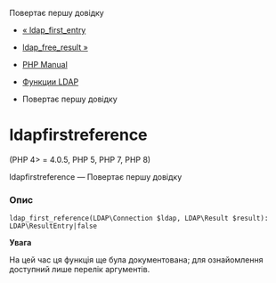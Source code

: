 Повертає першу довідку

-   [« ldap\_first\_entry](function.ldap-first-entry.html)
    
-   [ldap\_free\_result »](function.ldap-free-result.html)
    
-   [PHP Manual](index.html)
    
-   [Функции LDAP](ref.ldap.html)
    
-   Повертає першу довідку
    

# ldapfirstreference

(PHP 4> = 4.0.5, PHP 5, PHP 7, PHP 8)

ldapfirstreference — Повертає першу довідку

### Опис

```methodsynopsis
ldap_first_reference(LDAP\Connection $ldap, LDAP\Result $result): LDAP\ResultEntry|false
```

**Увага**

На цей час ця функція ще була документована; для ознайомлення доступний лише перелік аргументів.